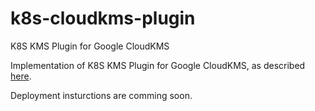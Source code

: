 # k8s-cloudkms-plugin
K8S KMS Plugin for Google CloudKMS

Implementation of K8S KMS Plugin for Google CloudKMS, as described [here](https://docs.google.com/document/d/1S_Wgn-psI0Z7SYGvp-83ePte5oUNMr4244uanGLYUmw/edit?ts=59f965e1#heading=h.d26ktd3t9943).

Deployment insturctions are comming soon.
